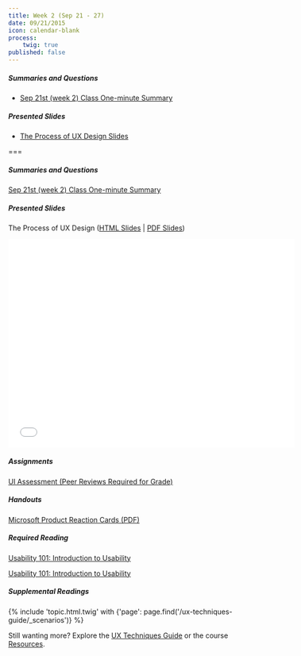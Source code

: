 ```yaml
---
title: Week 2 (Sep 21 - 27)
date: 09/21/2015
icon: calendar-blank
process:
    twig: true
published: false
---
```


##### Summaries and Questions
*   [Sep 21st (week 2) Class One-minute Summary](https://canvas.sfu.ca/courses/22099/discussion_topics/381881)

##### Presented Slides
*   [The Process of UX Design Slides](http://slides.com/paulhibbitts/cmpt-363-153-slides-in-progress#/)

===

<style>iframe.embedly-card{float:left;}</style>
##### Summaries and Questions  
[Sep 21st (week 2) Class One-minute Summary](https://canvas.sfu.ca/courses/22099/discussion_topics/381881)  

##### Presented Slides  
The Process of UX Design ([HTML Slides](http://slides.com/paulhibbitts/cmpt-363-153-slides-in-progress#/) | [PDF Slides](http://1drv.ms/1TNqz4z))

<div class="row">
  <div class="col s10">
  <div class="video-container"><iframe src="//slides.com/paulhibbitts/cmpt-363-153-slides-in-progress/embed" width="576" height="420" scrolling="no" frameborder="0" webkitallowfullscreen mozallowfullscreen allowfullscreen></iframe></div>
  </div>
</div>

##### Assignments  
[UI Assessment (Peer Reviews Required for Grade)](https://canvas.sfu.ca/courses/20703/assignments/98600)  
##### Handouts  
[Microsoft Product Reaction Cards (PDF)](https://onedrive.live.com/redir?resid=74D2D06DCB0AFD88!186925&authkey=!ANX9ZjlT88yPK9Q&ithint=file%2cpdf)  

##### Required Reading  
[Usability 101: Introduction to Usability](http://www.nngroup.com/articles/usability-101-introduction-to-usability/)
<div class="row">
  <div class="col s10">
  <a class="embedly-card" href="http://www.nngroup.com/articles/usability-101-introduction-to-usability/">Usability 101: Introduction to Usability</a>
<script async src="//cdn.embedly.com/widgets/platform.js" charset="UTF-8"></script>
</div>
</div>

##### Supplemental Readings  
{% include 'topic.html.twig' with {'page': page.find('/ux-techniques-guide/_scenarios')} %}  

Still wanting more? Explore the [UX Techniques Guide](../../ux-techniques-guide) or the course [Resources](../../resources).  
